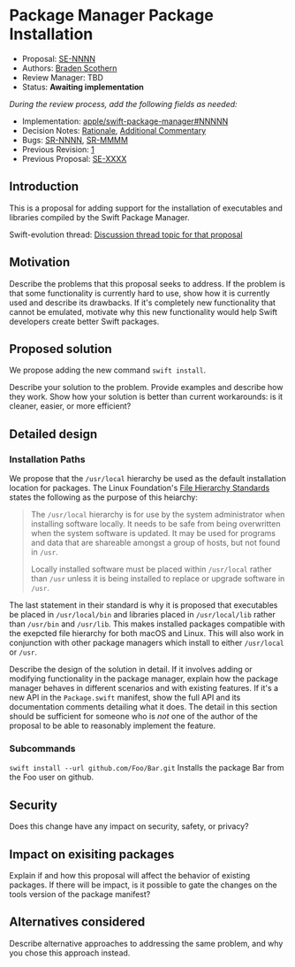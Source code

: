 # Package Manager Package Installation

* Proposal: [SE-NNNN](NNNN-filename.md)
* Authors: [Braden Scothern](https://github.com/bscothern)
* Review Manager: TBD
* Status: **Awaiting implementation**

*During the review process, add the following fields as needed:*

* Implementation: [apple/swift-package-manager#NNNNN](https://github.com/apple/swift-package-manager/pull/NNNNN)
* Decision Notes: [Rationale](https://forums.swift.org/), [Additional Commentary](https://forums.swift.org/)
* Bugs: [SR-NNNN](https://bugs.swift.org/browse/SR-NNNN), [SR-MMMM](https://bugs.swift.org/browse/SR-MMMM)
* Previous Revision: [1](https://github.com/apple/swift-evolution/blob/...commit-ID.../proposals/NNNN-filename.md)
* Previous Proposal: [SE-XXXX](XXXX-filename.md)

## Introduction

This is a proposal for adding support for the installation of executables and libraries compiled by the Swift Package Manager.

Swift-evolution thread: [Discussion thread topic for that
proposal](https://forums.swift.org/)

## Motivation

Describe the problems that this proposal seeks to address. If the problem is that some functionality is currently hard to use, show how it is currently used and describe its drawbacks. If it's completely new functionality that cannot be emulated, motivate why this new functionality would help Swift developers create better Swift packages.

## Proposed solution

We propose adding the new command `swift install`.



Describe your solution to the problem. Provide examples and describe how they work. Show how your solution is better than current workarounds: is it cleaner, easier, or more efficient?

## Detailed design

### Installation Paths

We propose that the `/usr/local` hierarchy be used as the default installation location for packages. The Linux Foundation's [File Hierarchy Standards](http://refspecs.linuxfoundation.org/FHS_2.3/fhs-2.3.html) states the following as the purpose of this heiarchy:

> The `/usr/local` hierarchy is for use by the system administrator when installing software locally. It needs to be safe from being overwritten when the system software is updated. It may be used for programs and data that are shareable amongst a group of hosts, but not found in `/usr`.
> 
> Locally installed software must be placed within `/usr/local` rather than `/usr` unless it is being installed to replace or upgrade software in `/usr`.

The last statement in their standard is why it is proposed that executables be placed in `/usr/local/bin` and libraries placed in `/usr/local/lib` rather than `/usr/bin` and `/usr/lib`. This makes installed packages compatible with the exepcted file hierarchy for both macOS and Linux. This will also work in conjunction with other package managers which install to either `/usr/local` or `/usr`.



Describe the design of the solution in detail. If it involves adding or modifying functionality in the package manager, explain how the package manager behaves in different scenarios and with existing features. If it's a new API in the `Package.swift` manifest, show the full API and its documentation comments detailing what it does.  The detail in this section should be sufficient for someone who is *not* one of the author of the proposal to be able to reasonably implement the feature.


### Subcommands
`swift install --url github.com/Foo/Bar.git` Installs the package Bar from the Foo user on github.

## Security

Does this change have any impact on security, safety, or privacy?

## Impact on exisiting packages

Explain if and how this proposal will affect the behavior of existing packages. If there will be impact, is it possible to gate the changes on the tools version of the package manifest?

## Alternatives considered

Describe alternative approaches to addressing the same problem, and
why you chose this approach instead.
